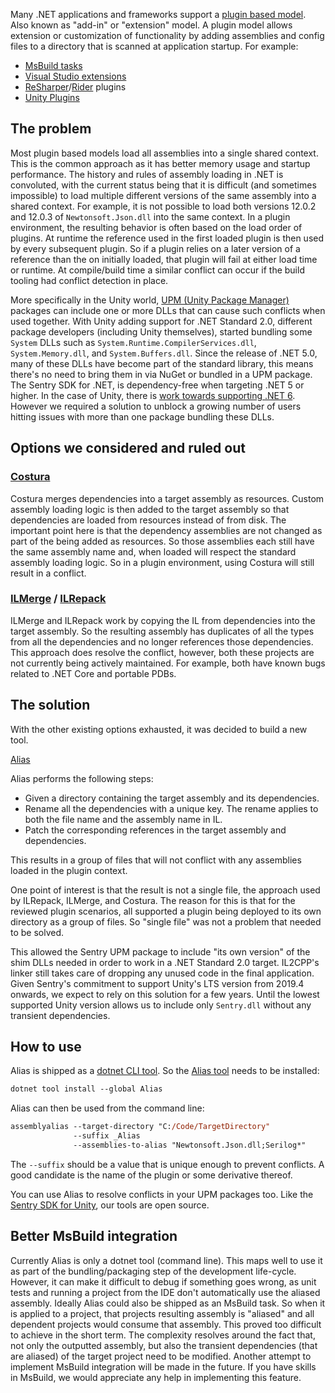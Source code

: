 Many .NET applications and frameworks support a [plugin based model](https://en.wikipedia.org/wiki/Plug-in_(computing)). Also known as "add-in" or "extension" model. A plugin model allows extension or customization of functionality by adding assemblies and config files to a directory that is scanned at application startup. For example:

 * [MsBuild tasks](https://docs.microsoft.com/en-us/visualstudio/msbuild/task-writing)
 * [Visual Studio extensions](https://docs.microsoft.com/en-us/visualstudio/extensibility/starting-to-develop-visual-studio-extensions)
 * [ReSharper](https://www.jetbrains.com/resharper/)/[Rider](https://www.jetbrains.com/rider/) plugins
 * [Unity Plugins](https://docs.unity3d.com/Manual/Plugins.html)


## The problem

Most plugin based models load all assemblies into a single shared context. This is the common approach as it has better memory usage and startup performance. The history and rules of assembly loading in .NET is convoluted, with the current status being that it is difficult (and sometimes impossible) to load multiple different versions of the same assembly into a shared context. For example, it is not possible to load both versions 12.0.2 and 12.0.3 of `Newtonsoft.Json.dll` into the same context. In a plugin environment, the resulting behavior is often based on the load order of plugins. At runtime the reference used in the first loaded plugin is then used by every subsequent plugin. So if a plugin relies on a later version of a reference than the on initially loaded, that plugin will fail at either load time or runtime. At compile/build time a similar conflict can occur if the build tooling had conflict detection in place.

More specifically in the Unity world, [UPM (Unity Package Manager)](https://docs.unity3d.com/Manual/upm-ui.html) packages can include one or more DLLs that can cause such conflicts when used together. With Unity adding support for .NET Standard 2.0, different package developers (including Unity themselves), started bundling some `System` DLLs such as `System.Runtime.CompilerServices.dll`, `System.Memory.dll`, and `System.Buffers.dll`. Since the release of .NET 5.0, many of these DLLs have become part of the standard library, this means there's no need to bring them in via NuGet or bundled in a UPM package. The Sentry SDK for .NET, is dependency-free when targeting .NET 5 or higher. In the case of Unity, there is [work towards supporting .NET 6](https://forum.unity.com/threads/unity-future-net-development-status.1092205/). However we required a solution to unblock a growing number of users hitting issues with more than one package bundling these DLLs.


## Options we considered and ruled out


### [Costura](https://github.com/Fody/Costura)

Costura merges dependencies into a target assembly as resources. Custom assembly loading logic is then added to the target assembly so that dependencies are loaded from resources instead of from disk. The important point here is that the dependency assemblies are not changed as part of the being added as resources. So those assemblies each still have the same assembly name and, when loaded will respect the standard assembly loading logic. So in a plugin environment, using Costura will still result in a conflict.


### [ILMerge](https://github.com/dotnet/ILMerge) / [ILRepack](https://github.com/gluck/il-repack)

ILMerge and ILRepack work by copying the IL from dependencies into the target assembly. So the resulting assembly has duplicates of all the types from all the dependencies and no longer references those dependencies. This approach does resolve the conflict, however, both these projects are not currently being actively maintained. For example, both have known bugs related to .NET Core and portable PDBs.


## The solution

With the other existing options exhausted, it was decided to build a new tool.

[Alias](https://github.com/getsentry/dotnet-assembly-alias/)

Alias performs the following steps:

 * Given a directory containing the target assembly and its dependencies.
 * Rename all the dependencies with a unique key. The rename applies to both the file name and the assembly name in IL.
 * Patch the corresponding references in the target assembly and dependencies.

This results in a group of files that will not conflict with any assemblies loaded in the plugin context.

One point of interest is that the result is not a single file, the approach used by ILRepack, ILMerge, and Costura. The reason for this is that for the reviewed plugin scenarios, all supported a plugin being deployed to its own directory as a group of files. So "single file" was not a problem that needed to be solved.

This allowed the Sentry UPM package to include "its own version" of the shim DLLs needed in order to work in a .NET Standard 2.0 target. IL2CPP's linker still takes care of dropping any unused code in the final application. Given Sentry's commitment to support Unity's LTS version from 2019.4 onwards, we expect to rely on this solution for a few years. Until the lowest supported Unity version allows us to include only `Sentry.dll` without any transient dependencies.


## How to use

Alias is shipped as a [dotnet CLI tool](https://docs.microsoft.com/en-us/dotnet/core/tools/). So the [Alias tool](https://nuget.org/packages/Alias/) needs to be installed:

```ps
dotnet tool install --global Alias
```

Alias can then be used from the command line:

```ps
assemblyalias --target-directory "C:/Code/TargetDirectory"
              --suffix _Alias
              --assemblies-to-alias "Newtonsoft.Json.dll;Serilog*"
```

The `--suffix` should be a value that is unique enough to prevent conflicts. A good candidate is the name of the plugin or some derivative thereof.

You can use Alias to resolve conflicts in your UPM packages too. Like the [Sentry SDK for Unity](https://github.com/getsentry/sentry-unity), our tools are open source.


## Better MsBuild integration

Currently Alias is only a dotnet tool (command line). This maps well to use it as part of the bundling/packaging step of the development life-cycle. However, it can make it difficult to debug if something goes wrong, as unit tests and running a project from the IDE don't automatically use the aliased assembly. Ideally Alias could also be shipped as an MsBuild task. So when it is applied to a project, that projects resulting assembly is "aliased" and all dependent projects would consume that assembly. This proved too difficult to achieve in the short term. The complexity resolves around the fact that, not only the outputted assembly, but also the transient dependencies (that are aliased) of the target project need to be modified. Another attempt to implement MsBuild integration will be made in the future. If you have skills in MsBuild, we would appreciate any help in implementing this feature.
